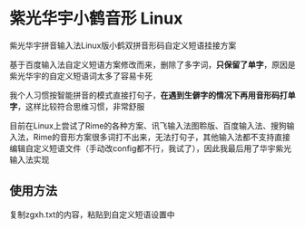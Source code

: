 # 紫光华宇小鹤音形 Linux

紫光华宇拼音输入法Linux版小鹤双拼音形码自定义短语挂接方案

基于百度输入法自定义短语方案修改而来，删除了多字词，**只保留了单字**，原因是紫光华宇的自定义短语词太多了容易卡死

我个人习惯按智能拼音的模式直接打句子，**在遇到生僻字的情况下再用音形码打单字**，这样比较符合思维习惯，非常舒服

目前在Linux上尝试了Rime的各种方案、讯飞输入法图聆版、百度输入法、搜狗输入法，Rime的音形方案很多词打不出来，无法打句子，其他输入法都不支持直接编辑自定义短语文件（手动改config都不行，我试了），因此我最后用了华宇紫光输入法实现

## 使用方法

复制zgxh.txt的内容，粘贴到自定义短语设置中
